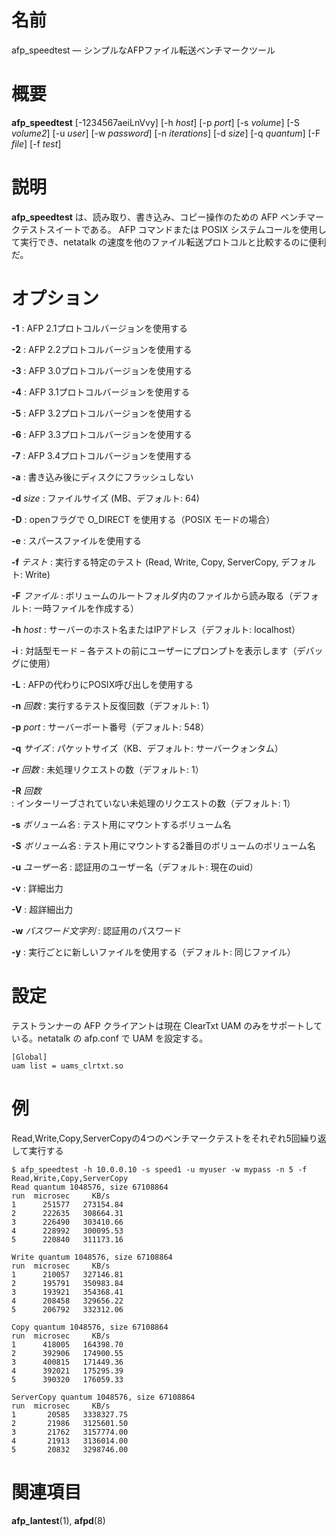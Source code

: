 # 名前

afp_speedtest — シンプルなAFPファイル転送ベンチマークツール

# 概要

**afp_speedtest** [-1234567aeiLnVvy] [-h *host*] [-p *port*] [-s *volume*] [-S *volume2*] [-u *user*]
[-w *password*] [-n *iterations*] [-d *size*] [-q *quantum*] [-F *file*] [-f *test*]

# 説明

**afp_speedtest** は、読み取り、書き込み、コピー操作のための AFP ベンチマークテストスイートである。
AFP コマンドまたは POSIX システムコールを使用して実行でき、netatalk の速度を他のファイル転送プロトコルと比較するのに便利だ。

# オプション

**-1**
: AFP 2.1プロトコルバージョンを使用する

**-2**
: AFP 2.2プロトコルバージョンを使用する

**-3**
: AFP 3.0プロトコルバージョンを使用する

**-4**
: AFP 3.1プロトコルバージョンを使用する

**-5**
: AFP 3.2プロトコルバージョンを使用する

**-6**
: AFP 3.3プロトコルバージョンを使用する

**-7**
: AFP 3.4プロトコルバージョンを使用する

**-a**
: 書き込み後にディスクにフラッシュしない

**-d** *size*
: ファイルサイズ (MB、デフォルト: 64)

**-D**
: openフラグで O_DIRECT を使用する（POSIX モードの場合）

**-e**
: スパースファイルを使用する

**-f** *テスト*
: 実行する特定のテスト (Read, Write, Copy, ServerCopy, デフォルト: Write)

**-F** *ファイル*
: ボリュームのルートフォルダ内のファイルから読み取る（デフォルト: 一時ファイルを作成する）

**-h** *host*
: サーバーのホスト名またはIPアドレス（デフォルト: localhost）

**-i**
: 対話型モード – 各テストの前にユーザーにプロンプトを表示します（デバッグに使用）

**-L**
: AFPの代わりにPOSIX呼び出しを使用する

**-n** *回数*
: 実行するテスト反復回数（デフォルト: 1）

**-p** *port*
: サーバーポート番号（デフォルト: 548）

**-q** *サイズ*
: パケットサイズ（KB、デフォルト: サーバークォンタム）

**-r** *回数*
: 未処理リクエストの数（デフォルト: 1）

**-R** *回数*
: インターリーブされていない未処理のリクエストの数（デフォルト: 1）

**-s** *ボリューム名*
: テスト用にマウントするボリューム名

**-S** *ボリューム名*
: テスト用にマウントする2番目のボリュームのボリューム名

**-u** *ユーザー名*
: 認証用のユーザー名（デフォルト: 現在のuid）

**-v**
: 詳細出力

**-V**
: 超詳細出力

**-w** *パスワード文字列*
: 認証用のパスワード

**-y**
: 実行ごとに新しいファイルを使用する（デフォルト: 同じファイル）

# 設定

テストランナーの AFP クライアントは現在 ClearTxt UAM のみをサポートしている。netatalk の afp.conf で UAM
を設定する。

    [Global]
    uam list = uams_clrtxt.so

# 例

Read,Write,Copy,ServerCopyの4つのベンチマークテストをそれぞれ5回繰り返して実行する

    $ afp_speedtest -h 10.0.0.10 -s speed1 -u myuser -w mypass -n 5 -f Read,Write,Copy,ServerCopy
    Read quantum 1048576, size 67108864 
    run	 microsec	  KB/s
    1	   251577	273154.84
    2	   222635	308664.31
    3	   226490	303410.66
    4	   228992	300095.53
    5	   220840	311173.16

    Write quantum 1048576, size 67108864
    run	 microsec	  KB/s
    1	   210057	327146.81
    2	   195791	350983.84
    3	   193921	354368.41
    4	   208458	329656.22
    5	   206792	332312.06

    Copy quantum 1048576, size 67108864 
    run	 microsec	  KB/s
    1	   418005	164398.70
    2	   392906	174900.55
    3	   400815	171449.36
    4	   392021	175295.39
    5	   390320	176059.33

    ServerCopy quantum 1048576, size 67108864 
    run	 microsec	  KB/s
    1	    20585	3338327.75
    2	    21986	3125601.50
    3	    21762	3157774.00
    4	    21913	3136014.00
    5	    20832	3298746.00

# 関連項目

**afp_lantest**(1), **afpd**(8)
